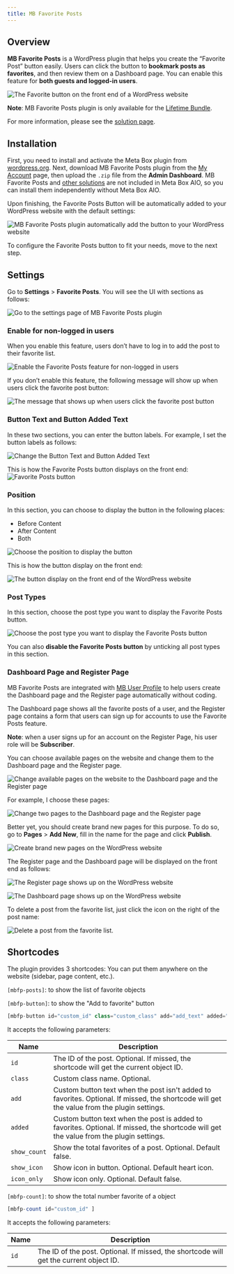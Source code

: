 ```yaml
---
title: MB Favorite Posts
---
```


## Overview

**MB Favorite Posts** is a WordPress plugin that helps you create the “Favorite Post” button easily. Users can click the button to **bookmark posts as favorites**, and then review them on a Dashboard page. You can enable this feature for **both guests and logged-in users**.

![The Favorite button on the front end of a WordPress website](https://i.imgur.com/JIiikVW.png)

**Note**: MB Favorite Posts plugin is only available for the [Lifetime Bundle](https://metabox.io/pricing/).

For more information, please see the [solution page](https://metabox.io/plugins/mb-favorite-posts/).

## Installation

First, you need to install and activate the Meta Box plugin from [wordpress.org](https://wordpress.org/plugins/meta-box/). Next, download MB Favorite Posts plugin from the [My Account](https://metabox.io/my-account/) page, then upload the <code>.zip</code> file from the **Admin Dashboard**. MB Favorite Posts and [other solutions](https://metabox.io/product-category/solutions/) are not included in Meta Box AIO, so you can install them independently without Meta Box AIO.

Upon finishing, the Favorite Posts Button will be automatically added to your WordPress website with the default settings:

![MB Favorite Posts plugin automatically add the button to your WordPress website](https://i.imgur.com/y5MAFRk.png)

To configure the Favorite Posts button to fit your needs, move to the next step.

## Settings

Go to **Settings** > **Favorite Posts**. You will see the UI with sections as follows:

![Go to the settings page of MB Favorite Posts plugin](https://i.imgur.com/CwacJMk.png)

### Enable for non-logged in users

When you enable this feature, users don’t have to log in to add the post to their favorite list.

![Enable the Favorite Posts feature for non-logged in users](https://i.imgur.com/SzBkWZL.png)

If you don’t enable this feature, the following message will show up when users click the favorite post button:

![The message that shows up when users click the favorite post button](https://i.imgur.com/3U8quMe.png)

### Button Text and Button Added Text

In these two sections, you can enter the button labels. For example, I set the button labels as follows:

![Change the Button Text and Button Added Text](https://i.imgur.com/bWebSSZ.png)

This is how the Favorite Posts button displays on the front end:
![Favorite Posts button](https://i.imgur.com/kPiUUb1.gif)

### Position

In this section, you can choose to display the button in the following places:

- Before Content
- After Content
- Both

![Choose the position to display the button](https://i.imgur.com/4I3Kpxn.png)

This is how the button display on the front end:

![The button display on the front end of the WordPress website](https://i.imgur.com/cIVh7pm.png)

### Post Types

In this section, choose the post type you want to display the Favorite Posts button.

![Choose the post type you want to display the Favorite Posts button](https://i.imgur.com/EpEIgih.png)

You can also **disable the Favorite Posts button** by unticking all post types in this section.

### Dashboard Page and Register Page

MB Favorite Posts are integrated with [MB User Profile](https://metabox.io/plugins/mb-user-profile/) to help users create the Dashboard page and the Register page automatically without coding.

The Dashboard page shows all the favorite posts of a user, and the Register page contains a form that users can sign up for accounts to use the Favorite Posts feature.

**Note**: when a user signs up for an account on the Register Page, his user role will be **Subscriber**.

You can choose available pages on the website and change them to the Dashboard page and the Register page.

![Change available pages on the website to the Dashboard page and the Register page](https://i.imgur.com/UMR7SsL.png)

For example, I choose these pages:

![Change two pages to the Dashboard page and the Register page](https://i.imgur.com/6e5wOLu.png)

Better yet, you should create brand new pages for this purpose. To do so, go to **Pages** > **Add New**, fill in the name for the page and click **Publish**.

![Create brand new pages on the WordPress website](https://i.imgur.com/6lDi2YI.png)

The Register page and the Dashboard page will be displayed on the front end as follows:

![The Register page shows up on the WordPress website](https://i.imgur.com/uwH64JE.png)

![The Dashboard page shows up on the WordPress website](https://i.imgur.com/4uDV7P1.png)

To delete a post from the favorite list, just click the icon on the right of the post name:

![Delete a post from the favorite list.](https://i.imgur.com/KxbKTyf.png)

## Shortcodes

The plugin provides 3 shortcodes:
You can put them anywhere on the website (sidebar, page content, etc.).

`[mbfp-posts]`: to show the list of favorite objects

`[mbfp-button]`: to show the "Add to favorite" button

```php
[mbfp-button id="custom_id" class="custom_class" add="add_text" added="added_text" show_count="true"]
```
It accepts the following parameters:

Name|Description
---|---
`id`|The ID of the post. Optional. If missed, the shortcode will get the current object ID.
`class`|Custom class name. Optional.
`add`|Custom button text when the post isn't added to favorites. Optional. If missed, the shortcode will get the value from the plugin settings.
`added`|Custom button text when the post is added to favorites. Optional. If missed, the shortcode will get the value from the plugin settings.
`show_count`|Show the total favorites of a post. Optional. Default false.
`show_icon`|Show icon in button. Optional. Default heart icon.
`icon_only`|Show icon only. Optional. Default false.


`[mbfp-count]`: to show the total number favorite of a object
```php
[mbfp-count id="custom_id" ]
```
It accepts the following parameters:

Name|Description
---|---
`id`|The ID of the post. Optional. If missed, the shortcode will get the current object ID.
